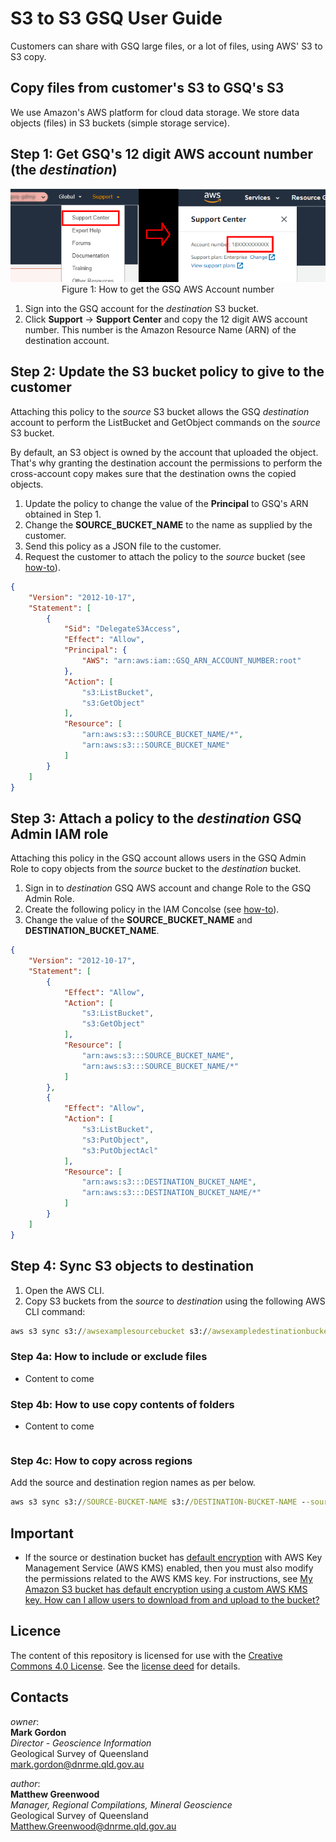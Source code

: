 # S3 to S3 GSQ User Guide

Customers can share with GSQ large files, or a lot of files, using AWS' S3 to S3 copy.

## Copy files from customer's S3 to GSQ's S3

We use Amazon's AWS platform for cloud data storage. We store data objects (files) in S3 buckets (simple storage service).

## Step 1: Get GSQ's 12 digit AWS account number (the *destination*)

<p align="center">
<img src="https://github.com/geological-survey-of-queensland/share-data-with-gsq/blob/master/model/get-acct-num.png" width="700px"><br>
Figure 1: How to get the GSQ AWS Account number</p>

1. Sign into the GSQ account for the *destination* S3 bucket.
1. Click **Support** -> **Support Center** and copy the 12 digit AWS account number. This number is the Amazon Resource Name (ARN) of the destination account.

## Step 2: Update the S3 bucket policy to give to the customer

Attaching this policy to the *source* S3 bucket allows the GSQ *destination* account to perform the ListBucket and GetObject commands on the *source* S3 bucket.  

By default, an S3 object is owned by the account that uploaded the object. That's why granting the destination account the permissions to perform the cross-account copy makes sure that the destination owns the copied objects.  

1. Update the policy to change the value of the **Principal** to GSQ's ARN obtained in Step 1.  
2. Change the **SOURCE_BUCKET_NAME** to the name as supplied by the customer.
3. Send this policy as a JSON file to the customer.
4. Request the customer to attach the policy to the *source* bucket (see [how-to](https://docs.aws.amazon.com/AmazonS3/latest/dev/example-bucket-policies.html)).  

```json
{
    "Version": "2012-10-17",
    "Statement": [
        {
            "Sid": "DelegateS3Access",
            "Effect": "Allow",
            "Principal": {
                "AWS": "arn:aws:iam::GSQ_ARN_ACCOUNT_NUMBER:root"
            },
            "Action": [
                "s3:ListBucket",
                "s3:GetObject"
            ],
            "Resource": [
                "arn:aws:s3:::SOURCE_BUCKET_NAME/*",
                "arn:aws:s3:::SOURCE_BUCKET_NAME"
            ]
        }
    ]
}
```

## Step 3: Attach a policy to the *destination* GSQ Admin IAM role

Attaching this policy in the GSQ account allows users in the GSQ Admin Role to copy objects from the *source* bucket to the *destination* bucket.  

1. Sign in to *destination* GSQ AWS account and change Role to the GSQ Admin Role.  
2. Create the following policy in the IAM Concolse (see [how-to](https://docs.aws.amazon.com/IAM/latest/UserGuide/access_policies_create-console.html)).  
3. Change the value of the **SOURCE_BUCKET_NAME** and **DESTINATION_BUCKET_NAME**.

```json
{
    "Version": "2012-10-17",
    "Statement": [
        {
            "Effect": "Allow",
            "Action": [
                "s3:ListBucket",
                "s3:GetObject"
            ],
            "Resource": [
                "arn:aws:s3:::SOURCE_BUCKET_NAME",
                "arn:aws:s3:::SOURCE_BUCKET_NAME/*"
            ]
        },
        {
            "Effect": "Allow",
            "Action": [
                "s3:ListBucket",
                "s3:PutObject",
                "s3:PutObjectAcl"
            ],
            "Resource": [
                "arn:aws:s3:::DESTINATION_BUCKET_NAME",
                "arn:aws:s3:::DESTINATION_BUCKET_NAME/*"
            ]
        }
    ]
}
```

## Step 4:  Sync S3 objects to destination

1. Open the AWS CLI.  
2. Copy S3 buckets from the *source* to *destination* using the following AWS CLI command:

```cmd
aws s3 sync s3://awsexamplesourcebucket s3://awsexampledestinationbucket
```

### Step 4a: How to include or exclude files

* Content to come

### Step 4b: How to use copy contents of folders

* Content to come

```cmd

```

### Step 4c: How to copy across regions

Add the source and destination region names as per below.

```cmd
aws s3 sync s3://SOURCE-BUCKET-NAME s3://DESTINATION-BUCKET-NAME --source-region SOURCE-REGION-NAME --region DESTINATION-REGION-NAME
```

## Important

* If the source or destination bucket has [default encryption](https://docs.aws.amazon.com/AmazonS3/latest/dev/bucket-encryption.html) with AWS Key Management Service (AWS KMS) enabled, then you must also modify the permissions related to the AWS KMS key. For instructions, see [My Amazon S3 bucket has default encryption using a custom AWS KMS key. How can I allow users to download from and upload to the bucket?](https://aws.amazon.com/premiumsupport/knowledge-center/s3-bucket-access-default-encryption/)  

## Licence

The content of this repository is licensed for use with the [Creative Commons 4.0 License](https://creativecommons.org/licenses/by/4.0/). See the [license deed](LICENSE) for details.

## Contacts

*owner*:  
**Mark Gordon**  
*Director - Geoscience Information*  
Geological Survey of Queensland  
<mark.gordon@dnrme.qld.gov.au>  

*author*:  
**Matthew Greenwood**  
*Manager, Regional Compilations, Mineral Geoscience*  
Geological Survey of Queensland  
<Matthew.Greenwood@dnrme.qld.gov.au>
